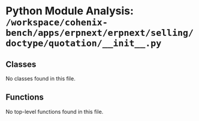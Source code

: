 # Python Module Analysis: `/workspace/cohenix-bench/apps/erpnext/erpnext/selling/doctype/quotation/__init__.py`

## Classes

No classes found in this file.


## Functions

No top-level functions found in this file.
